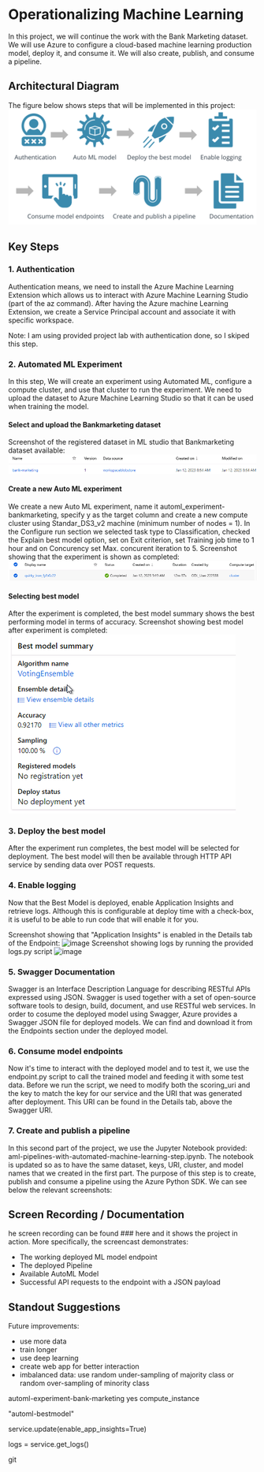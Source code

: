 # Operationalizing Machine Learning
In this project, we will continue the work with the Bank Marketing dataset. We will use Azure to configure a cloud-based machine learning production model, deploy it, and consume it. We will also create, publish, and consume a pipeline.

## Architectural Diagram
The figure below shows steps that will be implemented in this project:
![image](./img/overview_project2.png)

## Key Steps
### 1. Authentication
Authentication means, we need to install the Azure Machine Learning Extension which allows us to interact with Azure Machine Learning Studio (part of the az command). After having the Azure machine Learning Extension, we create a Service Principal account and associate it with specific workspace.

Note: I am using provided project lab with authentication done, so I skiped this step.

### 2. Automated ML Experiment
In this step, We will create an experiment using Automated ML, configure a compute cluster, and use that cluster to run the experiment. We need to upload the dataset to Azure Machine Learning Studio so that it can be used when training the model.

#### Select and upload the Bankmarketing dataset
Screenshot of the registered dataset in ML studio that Bankmarketing dataset available:
![image](./img/dataset.PNG)

#### Create a new Auto ML experiment 
We create a new Auto ML experiment, name it automl_experiment-bankmarketing, specify y as the target column and create a new compute cluster using Standar_DS3_v2 machine (minimum number of nodes = 1). In the Configure run section we selected task type to Classification, checked the Explain best model option, set on Exit criterion, set Training job time to 1 hour and on Concurency set Max. concurent iteration to 5.
Screenshot showing that the experiment is shown as completed:
![image](./img/completed_experiment.PNG)

#### Selecting best model
After the experiment is completed, the best model summary shows the best performing model in terms of accuracy.
Screenshot showing best model after experiment is completed:
![image](./img/model_summary.PNG)

### 3. Deploy the best model
After the experiment run completes, the best model will be selected for deployment. The best model will then be available through HTTP API service by sending data over POST requests.

### 4. Enable logging
Now that the Best Model is deployed, enable Application Insights and retrieve logs. Although this is configurable at deploy time with a check-box, it is useful to be able to run code that will enable it for you.

 Screenshot showing that "Application Insights" is enabled in the Details tab of the Endpoint:
 ![image](./img/image.PNG)
 Screenshot showing logs by running the provided logs.py script
 ![image](./img/image.PNG)

### 5. Swagger Documentation
Swagger is an Interface Description Language for describing RESTful APIs expressed using JSON. Swagger is used together with a set of open-source software tools to design, build, document, and use RESTful web services.
In order to cosume the deployed model using Swagger, Azure provides a Swagger JSON file for deployed models. We can find and download it from the Endpoints section under the deployed model.

### 6. Consume model endpoints
Now it's time to interact with the deployed model and to test it, we use the endpoint.py script to call the trained model and feeding it with some test data. Before we run the script, we need to modify both the scoring_uri and the key to match the key for our service and the URI that was generated after deployment. This URI can be found in the Details tab, above the Swagger URI.

### 7. Create and publish a pipeline
In this second part of the project, we use the Jupyter Notebook provided: aml-pipelines-with-automated-machine-learning-step.ipynb. The notebook is updated so as to have the same dataset, keys, URI, cluster, and model names that we created in the first part.
The purpose of this step is to create, publish and consume a pipeline using the Azure Python SDK. We can see below the relevant screenshots:

## Screen Recording / Documentation
he screen recording can be found ### here and it shows the project in action. More specifically, the screencast demonstrates:

- The working deployed ML model endpoint
- The deployed Pipeline
- Available AutoML Model
- Successful API requests to the endpoint with a JSON payload

## Standout Suggestions
Future improvements:
- use more data
- train longer
- use deep learning
- create web app for better interaction
- imbalanced data: use random under-sampling of majority class or random over-sampling of minority class



automl-experiment-bank-marketing
yes
compute_instance

"automl-bestmodel"


service.update(enable_app_insights=True)

logs = service.get_logs()

git
